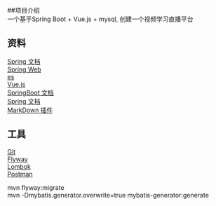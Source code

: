 ##项目介绍  
一个基于Spring Boot + Vue.js + mysql, 创建一个视频学习直播平台

## 资料  
[Spring 文档](https://spring.io/guides/)  
[Spring Web](https://spring.io/guides/gs/serving-web-content/)  
[es](https://www.elastic.co/cn/)  
[Vue.js](https://cn.vuejs.org/)  
[SpringBoot 文档](https://docs.spring.io/spring-boot/docs/current/reference/htmlsingle/)  
[Spring 文档](https://docs.spring.io/spring/docs/current/spring-framework-reference/)  
[MarkDown 插件](http://editor.md.ipandao.com/)  

## 工具  
[Git](https://git-scm.com/download)  
[Flyway](https://www.flyway.org/)  
[Lombok](https://projectlombok.org/)  
[Postman](https://chrome.google.com/webstore/detail/coohdfgbiolnekdpbcijmhambjff/)  

mvn flyway:migrate  
mvn -Dmybatis.generator.overwrite=true mybatis-generator:generate